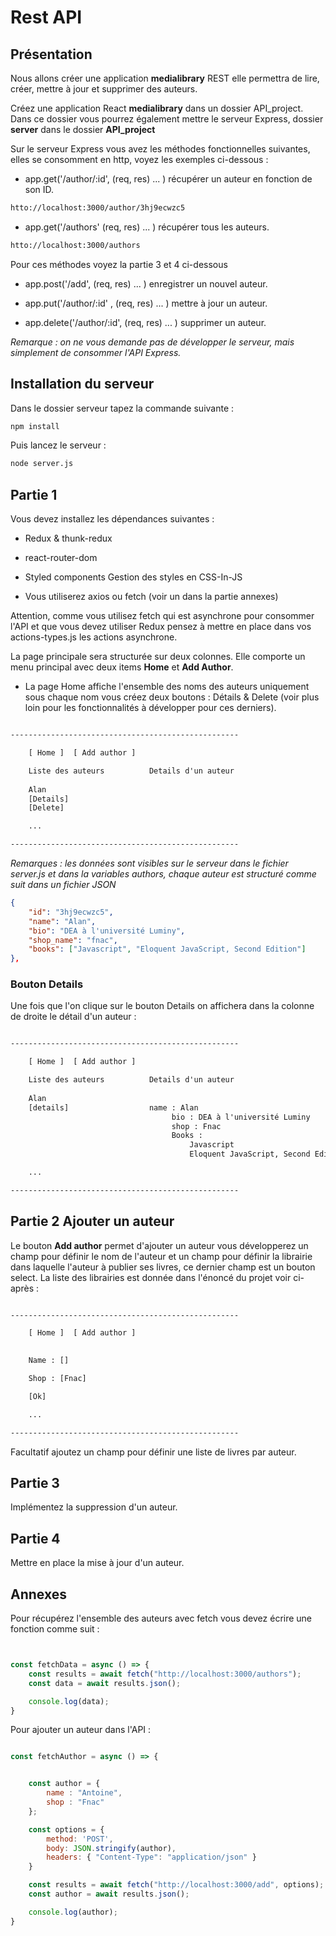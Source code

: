 # Rest API

## Présentation

Nous allons créer une application **medialibrary** REST elle permettra de lire, créer, mettre à jour et supprimer des auteurs.

Créez une application React **medialibrary** dans un dossier API_project. Dans ce dossier vous pourrez également mettre le serveur Express, dossier **server** dans le dossier **API_project**

Sur le serveur Express vous avez les méthodes fonctionnelles suivantes, elles se consomment en http, voyez les exemples ci-dessous :

- app.get('/author/:id', (req, res) ... ) récupérer un auteur en fonction de son ID.

```txt
htto://localhost:3000/author/3hj9ecwzc5
```

- app.get('/authors' (req, res) ... ) récupérer tous les auteurs.

```txt
htto://localhost:3000/authors
```

Pour ces méthodes voyez la partie 3 et 4 ci-dessous

- app.post('/add', (req, res) ... ) enregistrer un nouvel auteur.

- app.put('/author/:id' , (req, res) ... ) mettre à jour un auteur.

- app.delete('/author/:id', (req, res) ... ) supprimer un auteur.

*Remarque : on ne vous demande pas de développer le serveur, mais simplement de consommer l'API Express.*

## Installation du serveur

Dans le dossier serveur tapez la commande suivante :

```bash
npm install
```

Puis lancez le serveur :

```bash
node server.js
```

## Partie 1

Vous devez installez les dépendances suivantes :

- Redux & thunk-redux

- react-router-dom

- Styled components  Gestion des styles en CSS-In-JS

- Vous utiliserez axios ou fetch (voir un dans la partie annexes)

Attention, comme vous utilisez fetch qui est asynchrone pour consommer l'API et que vous devez utiliser Redux pensez à mettre en place dans vos actions-types.js les actions asynchrone.

La page principale sera structurée sur deux colonnes. Elle comporte un menu principal avec deux items **Home** et **Add Author**.  

- La page Home affiche l'ensemble des noms des auteurs uniquement sous chaque nom vous créez deux boutons : Détails & Delete (voir plus loin pour les fonctionnalités à développer pour ces derniers).


```txt

---------------------------------------------------

    [ Home ]  [ Add author ]

    Liste des auteurs          Details d'un auteur
    
    Alan 
    [Details]
    [Delete]

    ...

---------------------------------------------------


```

*Remarques : les données sont visibles sur le serveur dans le fichier server.js et dans la variables authors, chaque auteur est structuré comme suit dans un fichier JSON*

```json
{
    "id": "3hj9ecwzc5",
    "name": "Alan",
    "bio": "DEA à l'université Luminy",
    "shop_name": "fnac",
    "books": ["Javascript", "Eloquent JavaScript, Second Edition"]
},
```

### Bouton Details

Une fois que l'on clique sur le bouton Details on affichera dans la colonne de droite le détail d'un auteur :

```txt

---------------------------------------------------

    [ Home ]  [ Add author ]

    Liste des auteurs          Details d'un auteur
    
    Alan 
    [details]                  name : Alan
                                    bio : DEA à l'université Luminy
                                    shop : Fnac
                                    Books : 
                                        Javascript
                                        Eloquent JavaScript, Second Edition

    ...

---------------------------------------------------

```

## Partie 2 Ajouter un auteur


Le bouton **Add author** permet d'ajouter un auteur vous développerez un champ pour définir le nom de l'auteur et un champ pour définir la librairie dans laquelle l'auteur à publier ses livres, ce dernier champ est un bouton select. La liste des librairies est donnée dans l'énoncé du projet voir ci-après :

```txt

---------------------------------------------------

    [ Home ]  [ Add author ]

    
    Name : []

    Shop : [Fnac] 

    [Ok]

    ...

---------------------------------------------------

```

Facultatif ajoutez un champ pour définir une liste de livres par auteur.


## Partie 3

Implémentez la suppression d'un auteur.

## Partie 4

Mettre en place la mise à jour d'un auteur.


## Annexes

Pour récupérez l'ensemble des auteurs avec fetch vous devez écrire une fonction comme suit :

```js


const fetchData = async () => {
    const results = await fetch("http://localhost:3000/authors");
    const data = await results.json();

    console.log(data);
}

```


Pour ajouter un auteur dans l'API :

```js

const fetchAuthor = async () => {


    const author = {
        name : "Antoine",
        shop : "Fnac"
    };

    const options = {
        method: 'POST',
        body: JSON.stringify(author),
        headers: { "Content-Type": "application/json" }
    }

    const results = await fetch("http://localhost:3000/add", options);
    const author = await results.json();

    console.log(author);
}

```